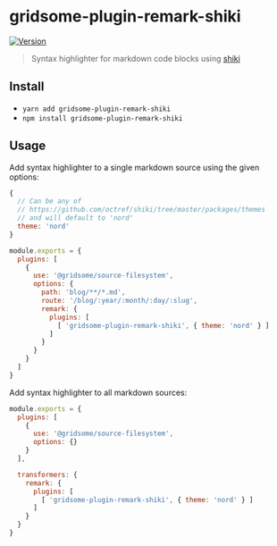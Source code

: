 # gridsome-plugin-remark-shiki

<a href="https://www.npmjs.com/package/gridsome-plugin-remark-shiki">
    <img src="https://img.shields.io/npm/v/gridsome-plugin-remark-shiki.svg" alt="Version">
</a>

> Syntax highlighter for markdown code blocks using [shiki](https://shiki.matsu.io/)

## Install
- `yarn add gridsome-plugin-remark-shiki`
- `npm install gridsome-plugin-remark-shiki`

## Usage

Add syntax highlighter to a single markdown source using the given options:

```js
{
  // Can be any of
  // https://github.com/octref/shiki/tree/master/packages/themes
  // and will default to 'nord'
  theme: 'nord'
}
```

```js
module.exports = {
  plugins: [
    {
      use: '@gridsome/source-filesystem',
      options: {
        path: 'blog/**/*.md',
        route: '/blog/:year/:month/:day/:slug',
        remark: {
          plugins: [
            [ 'gridsome-plugin-remark-shiki', { theme: 'nord' } ]
          ]
        }
      }
    }
  ]
}
```

Add syntax highlighter to all markdown sources:

```js
module.exports = {
  plugins: [
    {
      use: '@gridsome/source-filesystem',
      options: {}
    }
  ],

  transformers: {
    remark: {
      plugins: [
        [ 'gridsome-plugin-remark-shiki', { theme: 'nord' } ]
      ]
    }
  }
}
```
